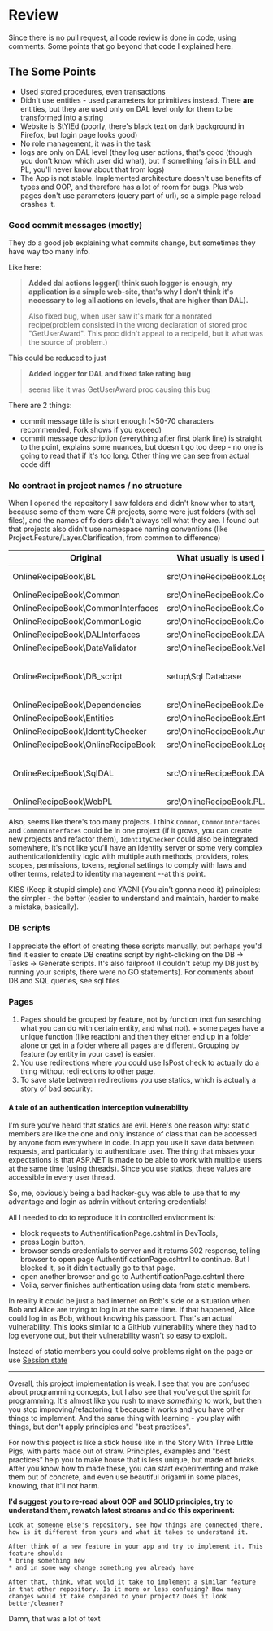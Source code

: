 # Review

Since there is no pull request, all code review is done in code, using comments. Some points that go beyond that code I explained here.

## The Some Points

* Used stored procedures, even transactions
* Didn't use entities - used parameters for primitives instead. There **are** entities, but they are used only on DAL level only for them to be transformed into a string
* Website is StYlEd (poorly, there's black text on dark background in Firefox, but login page looks good)
* No role management, it was in the task
* logs are only on DAL level (they log user actions, that's good (though you don't know which user did what), but if something fails in BLL and PL, you'll never know about that from logs)
* The App is not stable. Implemented architecture doesn't use benefits of types and OOP, and therefore has a lot of room for bugs. Plus web pages don't use parameters (query part of url), so a simple page reload crashes it.

### Good commit messages (mostly)

They do a good job explaining what commits change, but sometimes they have way too many info.

Like here:

> **Added dal actions logger(I think such logger is enough, my application is a simple web-site, that's why I don't think it's necessary to log all actions on levels, that are higher than DAL).**
>
> Also fixed bug, when user saw it's mark for a nonrated recipe(problem consisted in the wrong declaration of stored proc "GetUserAward". This proc didn't appeal to a recipeId, but it what was the source of problem.)

This could be reduced to just 

> **Added logger for DAL and fixed fake rating bug**
>
> seems like it was GetUserAward proc causing this bug

There are 2 things:
* commit message title is short enough (<50-70 characters recommended, Fork shows if you exceed)
* commit message description (everything after first blank line) is straight to the point, explains some nuances, but doesn't go too deep - no one is going to read that if it's too long. Other thing we can see from actual code diff


### No contract in project names / no structure

When I opened the repository I saw folders and didn't know wher to start, because some of them were C# projects, some were just folders (with sql files), and the names of folders didn't always tell what they are.
I found out that projects also didn't use namespace naming conventions (like Project.Feature/Layer.Clarification, from common to difference)

| Original                          | What usually is used in repositories   | Comments
|-----------------------------------|----------------------------------------|---------
| OnlineRecipeBook\BL               | src\OnlineRecipeBook.Logic             | (or we use name "Core" in our project)
| OnlineRecipeBook\Common           | src\OnlineRecipeBook.Common
| OnlineRecipeBook\CommonInterfaces | src\OnlineRecipeBook.Common.Interfaces
| OnlineRecipeBook\CommonLogic      | src\OnlineRecipeBook.Common.Logic
| OnlineRecipeBook\DALInterfaces    | src\OnlineRecipeBook.DAL.Interfaces
| OnlineRecipeBook\DataValidator    | src\OnlineRecipeBook.Validation
| OnlineRecipeBook\DB_script        | setup\Sql Database                     | (these sql scripts aren't part of solution - they are needed only once, so we can make a new root folder for that)
| OnlineRecipeBook\Dependencies     | src\OnlineRecipeBook.Dependencies
| OnlineRecipeBook\Entities         | src\OnlineRecipeBook.Entities
| OnlineRecipeBook\IdentityChecker  | src\OnlineRecipeBook.Authentication
| OnlineRecipeBook\OnlineRecipeBook | src\OnlineRecipeBook.Logic.Interfaces
| OnlineRecipeBook\SqlDAL           | src\OnlineRecipeBook.DAL.Sql           | (we can also have OnlineRecipeBook.DAL.MongoDB for example, and namespace would only differ by the last part)
| OnlineRecipeBook\WebPL            | src\OnlineRecipeBook.PL.Web

Also, seems like there's too many projects. I think `Common`, `CommonInterfaces` and `CommonInterfaces` could be in one project (if it grows, you can create new projects and refactor them), `IdentityChecker` could also be integrated somewhere, it's not like you'll have an identity server or some very complex authenticationidentity logic with multiple auth methods, providers, roles, scopes, permissions, tokens, regional settings to comply with laws and other terms, related to identity management --at this point. 

KISS (Keep it stupid simple) and YAGNI (You ain't gonna need it) principles: the simpler - the better (easier to understand and maintain, harder to make a mistake, basically).


### DB scripts

I appreciate the effort of creating these scripts manually, but perhaps you'd find it easier to create DB creatins script by right-clicking on the DB -> Tasks -> Generate scripts. It's also failproof (I couldn't setup my DB just by running your scripts, there were no GO statements). For comments about DB and SQL queries, see sql files


### Pages

1. Pages should be grouped by feature, not by function (not fun searching what you can do with certain entity, and what not). + some pages have a unique function (like reaction) and then they either end up in a folder alone or get in a folder where all pages are different. Grouping by feature (by entity in your case) is easier.
2. You use redirections where you could use IsPost check to actually do a thing without redirections to other page.
3. To save state between redirections you use statics, which is actually a story of bad security:

#### A tale of an authentication interception vulnerability

I'm sure you've heard that statics are evil. Here's one reason why: static members are like the one and only instance of class that can be accessed by anyone from everywhere in code.
In app you use it save data between requests, and particularly to authenticate user. The thing that misses your expectations is that ASP.NET is made to be able to work with multiple users at the same time (using threads).
Since you use statics, these values are accessible in every user thread.

So, me, obviously being a bad hacker-guy was able to use that to my advantage and login as admin without entering credentials!

All I needed to do to reproduce it in controlled environment is: 
* block requests to AuthentificationPage.cshtml in DevTools, 
* press Login button, 
* browser sends credentials to server and it returns 302 response, telling browser to open page AuthentificationPage.cshtml to continue. But I blocked it, so it didn't actually go to that page.
* open another browser and go to AuthentificationPage.cshtml there
* Voila, server finishes authentication using data from static members.

In reality it could be just a bad internet on Bob's side or a situation when Bob and Alice are trying to log in at the same time. If that happened, Alice could log in as Bob, without knowing his passport. That's an actual vulnerability.
This looks similar to a GitHub vulnerability where they had to log everyone out, but their vulnerability wasn't so easy to exploit.

Instead of static members you could solve problems right on the page or use [Session state](https://docs.microsoft.com/en-us/previous-versions/aspnet/ms178581(v=vs.100))

---


Overall, this project implementation is weak. I see that you are confused about programming concepts, but I also see that you've got the spirit for programming. It's almost like you rush to make _something_ to work, but then you stop improving/refactoring it because it works and you have other things to implement. And the same thing with learning - you play with things, but don't apply principles and "best practices".

For now this project is like a stick house like in the Story With Three Little Pigs, with parts made out of straw. Principles, examples and "best practices" help you to make house that is less unique, but made of bricks. After you know how to made these, you can start experimenting and make them out of concrete, and even use beautiful origami in some places, knowing, that it'll not harm.

**I'd suggest you to re-read about OOP and SOLID principles, try to understand them, rewatch latest streams and do this experiment:**

    Look at someone else's repository, see how things are connected there, how is it different from yours and what it takes to understand it. 

    After think of a new feature in your app and try to implement it. This feature should:
    * bring something new
    * and in some way change something you already have
        
    After that, think, what would it take to implement a similar feature in that other repository. Is it more or less confusing? How many changes would it take compared to your project? Does it look better/cleaner?

Damn, that was a lot of text
